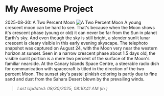 # My Awesome Project

<!-- APOD Start -->
2025-08-30: A Two Percent Moon
![A Two Percent Moon](https://apod.nasa.gov/apod/image/2508/IMG_4081_1024.jpeg)
A young crescent moon can be hard to see. That's because when the Moon shows it's crescent phase (young or old) it can never be far from the Sun in planet Earth's sky. And even though the sky is still bright, a slender sunlit lunar crescent is cleary visible in this early evening skyscape. The telephoto snapshot was captured on August 24, with the Moon very near the western horizon at sunset. Seen in a narrow crescent phase about 1.5 days old, the visible sunlit portion is a mere two percent of the surface of the Moon's familiar nearside. At the Canary Islands Space Centre, a steerable radio dish for communication with spacecraft is titled in the direction of the two percent Moon. The sunset sky's pastel pinkish coloring is partly due to fine sand and dust from the Sahara Desert blown by the prevailing winds.
> _Last Updated: 08/30/2025, 08:10:41 AM (in )_
<!-- APOD End -->
